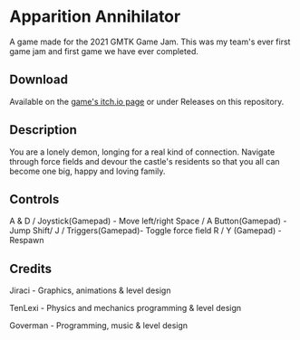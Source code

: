 # Apparition Annihilator

A game made for the 2021 GMTK Game Jam. This was my team's ever first game jam and first game we have ever completed.

## Download
Available on the [game's itch.io page](https://goverman.itch.io/apparition-annahil) or under Releases on this repository.

## Description
You are a lonely demon, longing for a real kind of connection. Navigate through force fields and devour the castle's residents so that you all can become one big, happy and loving family.

## Controls
A & D / Joystick(Gamepad) - Move left/right
Space / A Button(Gamepad) - Jump
Shift/ J /  Triggers(Gamepad)- Toggle force field
R / Y (Gamepad) - Respawn

## Credits
Jiraci - Graphics, animations & level design

TenLexi - Physics and mechanics programming & level design

Goverman - Programming, music & level design
